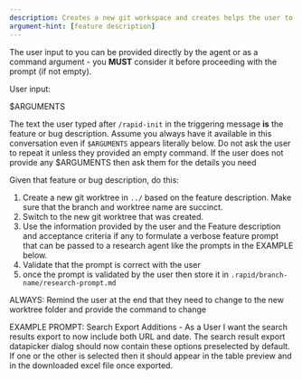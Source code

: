 ```yaml
---
description: Creates a new git workspace and creates helps the user to create a descriptive rapid research prompt to be passed to /rapid-research.
argument-hint: [feature description]
---
```


The user input to you can be provided directly by the agent or as a command argument - you **MUST** consider it before proceeding with the prompt (if not empty).

User input:

$ARGUMENTS

The text the user typed after `/rapid-init` in the triggering message **is** the feature or bug description. Assume you always have it available in this conversation even if `$ARGUMENTS` appears literally below. Do not ask the user to repeat it unless they provided an empty command. If the user does not provide any $ARGUMENTS then ask them for the details you need

Given that feature or bug description, do this:

1. Create a new git worktree in `../` based on the feature description. Make sure that the branch and worktree name are succinct.
2. Switch to the new git worktree that was created.
3. Use the information provided by the user and the Feature description and acceptance criteria if any to formulate a verbose feature prompt that
   can be passed to a research agent like the prompts in the EXAMPLE below.
4. Validate that the prompt is correct with the user
5. once the prompt is validated by the user then store it in `.rapid/branch-name/research-prompt.md`

ALWAYS: Remind the user at the end that they need to change to the new worktree folder and provide the command to change

EXAMPLE PROMPT: Search Export Additions - As a User I want the search results export to now include both URL and date. The search result export datapicker dialog should now contain these options preselected by default. If one or the other is selected then it should appear in the table preview and in the downloaded excel file once exported.

